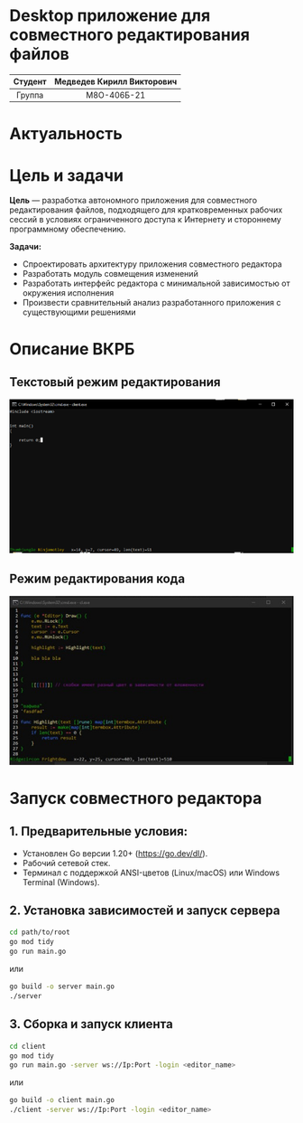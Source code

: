 # Desktop приложение для совместного редактирования файлов

| Студент   | Медведев Кирилл Викторович   |
|:-----------:|:-----------:|
| Группа    | М8О-406Б-21    |

# Актуальность

# Цель и задачи
**Цель** — разработка автономного приложения для совместного редактирования файлов, подходящего для кратковременных рабочих сессий в условиях ограниченного доступа к Интернету и стороннему программному обеспечению.

**Задачи:**
- Спроектировать архитектуру приложения совместного редактора
- Разработать модуль совмещения изменений
- Разработать интерфейс редактора с минимальной зависимостью от окружения исполнения
- Произвести сравнительный анализ разработанного приложения с существующими решениями


# Описание ВКРБ
## Текстовый режим редактирования
![text_editor](img/text_editor.png)

## Режим редактирования кода
![code_editor](img/code_editor.jpg)

# Запуск совместного редактора

## 1. **Предварительные условия:**

- Установлен Go версии 1.20+ (https://go.dev/dl/).
- Рабочий сетевой стек.
- Терминал с поддержкой ANSI-цветов (Linux/macOS) или Windows Terminal (Windows).

## 2. **Установка зависимостей и запуск сервера**
```bash
cd path/to/root
go mod tidy
go run main.go
```
или
```bash
go build -o server main.go
./server
```

## 3. **Сборка и запуск клиента**
```bash
cd client
go mod tidy
go run main.go -server ws://Ip:Port -login <editor_name>
```
или
```bash
go build -o client main.go
./client -server ws://Ip:Port -login <editor_name>
```
